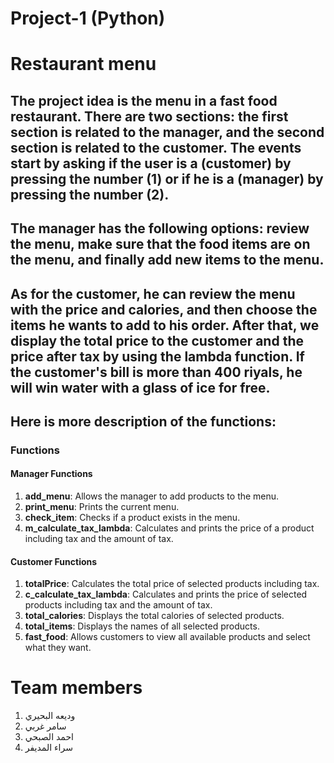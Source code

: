 # Project-1 (Python)
# Restaurant menu 

## The project idea is the menu in a fast food restaurant. There are two sections: the first section is related to the manager, and the second section is related to the customer. The events start by asking if the user is a (customer) by pressing the number (1) or if he is a (manager) by pressing the number (2).

## The manager has the following options: review the menu, make sure that the food items are on the menu, and finally add new items to the menu.
## As for the customer, he can review the menu with the price and calories, and then choose the items he wants to add to his order. After that, we display the total price to the customer and the price after tax by using the lambda function. If the customer's bill is more than 400 riyals, he will win water with a glass of ice for free. 


## Here is more description of the functions: 
### Functions

#### Manager Functions
1. **add_menu**: Allows the manager to add products to the menu.
2. **print_menu**: Prints the current menu.
3. **check_item**: Checks if a product exists in the menu.
4. **m_calculate_tax_lambda**: Calculates and prints the price of a product including tax and the amount of tax.

#### Customer Functions
1. **totalPrice**: Calculates the total price of selected products including tax.
2. **c_calculate_tax_lambda**: Calculates and prints the price of selected products including tax and the amount of tax.
3. **total_calories**: Displays the total calories of selected products.
4. **total_items**: Displays the names of all selected products.
5. **fast_food**: Allows customers to view all available products and select what they want.

# Team members 
1. وديعه البحيري 
2. سامر غربي 
3. احمد الصبحي
4. سراء المديفر